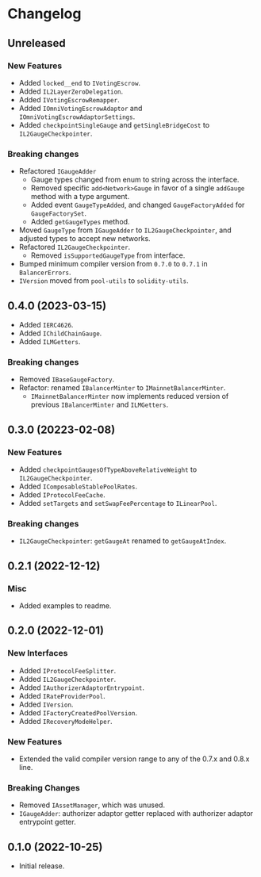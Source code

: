 # Changelog

## Unreleased

### New Features

- Added `locked__end` to `IVotingEscrow`.
- Added `IL2LayerZeroDelegation`.
- Added `IVotingEscrowRemapper`.
- Added `IOmniVotingEscrowAdaptor` and `IOmniVotingEscrowAdaptorSettings`.
- Added `checkpointSingleGauge` and `getSingleBridgeCost` to `IL2GaugeCheckpointer`.

### Breaking changes

- Refactored `IGaugeAdder`
  - Gauge types changed from enum to string across the interface.
  - Removed specific `add<Network>Gauge` in favor of a single `addGauge` method with a type argument.
  - Added event `GaugeTypeAdded`, and changed `GaugeFactoryAdded` for `GaugeFactorySet`.
  - Added `getGaugeTypes` method.
- Moved `GaugeType` from `IGaugeAdder` to `IL2GaugeCheckpointer`, and adjusted types to accept new networks.
- Refactored `IL2GaugeCheckpointer`.
  - Removed `isSupportedGaugeType` from interface.
- Bumped minimum compiler version from `0.7.0` to `0.7.1` in `BalancerErrors`.
- `IVersion` moved from `pool-utils` to `solidity-utils`.

## 0.4.0 (2023-03-15)

- Added `IERC4626`.
- Added `IChildChainGauge`.
- Added `ILMGetters`.

### Breaking changes

- Removed `IBaseGaugeFactory`.
- Refactor: renamed `IBalancerMinter` to `IMainnetBalancerMinter`.
  - `IMainnetBalancerMinter` now implements reduced version of previous `IBalancerMinter` and `ILMGetters`.

## 0.3.0 (20223-02-08)

### New Features

- Added `checkpointGaugesOfTypeAboveRelativeWeight` to `IL2GaugeCheckpointer`.
- Added `IComposableStablePoolRates`.
- Added `IProtocolFeeCache`.
- Added `setTargets` and `setSwapFeePercentage` to `ILinearPool`.

### Breaking changes

- `IL2GaugeCheckpointer`: `getGaugeAt` renamed to `getGaugeAtIndex`.

## 0.2.1 (2022-12-12)

### Misc

- Added examples to readme.

## 0.2.0 (2022-12-01)

### New Interfaces

- Added `IProtocolFeeSplitter`.
- Added `IL2GaugeCheckpointer`.
- Added `IAuthorizerAdaptorEntrypoint`.
- Added `IRateProviderPool`.
- Added `IVersion`.
- Added `IFactoryCreatedPoolVersion`.
- Added `IRecoveryModeHelper`.

### New Features

- Extended the valid compiler version range to any of the 0.7.x and 0.8.x line.

### Breaking Changes

- Removed `IAssetManager`, which was unused.
- `IGaugeAdder`: authorizer adaptor getter replaced with authorizer adaptor entrypoint getter.

## 0.1.0 (2022-10-25)

- Initial release.
